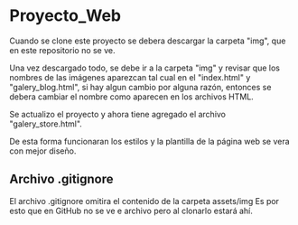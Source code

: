 ﻿# Proyecto_Web

Cuando se clone este proyecto se debera descargar la carpeta "img", que en este repositorio no se ve.

Una vez descargado todo, se debe ir a la carpeta "img" y revisar que los nombres de las imágenes 
aparezcan tal cual en el "index.html" y "galery_blog.html", si hay algun cambio por alguna razón,
entonces se debera cambiar el nombre como aparecen en los archivos HTML.

Se actualizo el proyecto y ahora tiene agregado el archivo "galery_store.html".

De esta forma funcionaran los estilos y la plantilla de la página web se vera con mejor diseño.

## Archivo .gitignore

El archivo .gitignore omitira el contenido de la carpeta assets/img
Es por esto que en GitHub no se ve e archivo pero al clonarlo estará ahí.